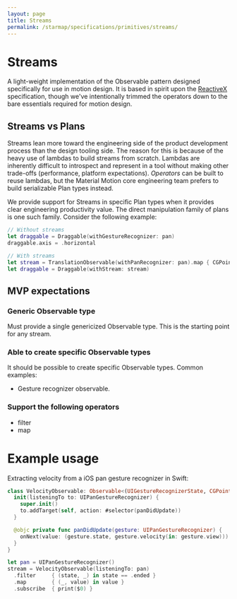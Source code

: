 ```yaml
---
layout: page
title: Streams
permalink: /starmap/specifications/primitives/streams/
---
```


# Streams

A light-weight implementation of the Observable pattern designed specifically for use in motion
design. It is based in spirit upon the
[ReactiveX](http://reactivex.io/documentation/observable.html) specification, though we've
intentionally trimmed the operators down to the bare essentials required for motion design.

## Streams vs Plans

Streams lean more toward the engineering side of the product development process than the design
tooling side. The reason for this is because of the heavy use of lambdas to build streams from
scratch. Lambdas are inherently difficult to introspect and represent in a tool without making other
trade-offs (performance, platform expectations). *Operators* can be built to reuse lambdas, but
the Material Motion core engineering team prefers to build serializable Plan types instead.

We provide support for Streams in specific Plan types when it provides clear engineering
productivity value. The direct manipulation family of plans is one such family. Consider the
following example:

```swift
// Without streams
let draggable = Draggable(withGestureRecognizer: pan)
draggable.axis = .horizontal

// With streams
let stream = TranslationObservable(withPanRecognizer: pan).map { CGPoint(x: 0, y: $0.y) }
let draggable = Draggable(withStream: stream)
```

## MVP expectations

### Generic Observable type

Must provide a single genericized Observable type. This is the starting point for any stream.

### Able to create specific Observable types

It should be possible to create specific Observable types. Common examples:

- Gesture recognizer observable.

### Support the following operators

- filter
- map

# Example usage

Extracting velocity from a iOS pan gesture recognizer in Swift:

```swift
class VelocityObservable: Observable<(UIGestureRecognizerState, CGPoint)> {
  init(listeningTo to: UIPanGestureRecognizer) {
    super.init()
    to.addTarget(self, action: #selector(panDidUpdate))
  }

  @objc private func panDidUpdate(gesture: UIPanGestureRecognizer) {
    onNext(value: (gesture.state, gesture.velocity(in: gesture.view)))
  }
}

let pan = UIPanGestureRecognizer()
stream = VelocityObservable(listeningTo: pan)
  .filter     { (state, _) in state == .ended }
  .map        { (_, value) in value }
  .subscribe  { print($0) }
```
